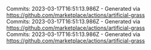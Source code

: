 Commits: 2023-03-17T16:51:13.986Z - Generated via https://github.com/marketplace/actions/artificial-grass
<br>
Commits: 2023-03-17T16:51:13.986Z - Generated via https://github.com/marketplace/actions/artificial-grass
<br>
Commits: 2023-03-17T16:51:13.986Z - Generated via https://github.com/marketplace/actions/artificial-grass
<br>
